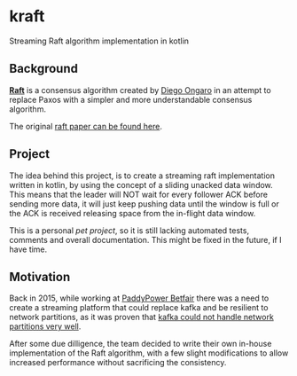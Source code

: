 # kraft
Streaming Raft algorithm implementation in kotlin

## Background
**[Raft](https://raft.github.io/)** is a consensus algorithm created by 
[Diego Ongaro](https://twitter.com/ongardie) in an attempt to replace 
Paxos with a simpler and more understandable consensus algorithm.

The original [raft paper can be found here](https://raft.github.io/raft.pdf).

## Project
The idea behind this project, is to create a streaming raft implementation
written in kotlin, by using the concept of a sliding unacked data window.
This means that the leader will NOT wait for every follower ACK before sending
more data, it will just keep pushing data until the window is full or the ACK
is received releasing space from the in-flight data window.

This is a personal *pet project*, so it is still lacking automated tests, comments and
overall documentation. This might be fixed in the future, if I have time.

## Motivation
Back in 2015, while working at [PaddyPower Betfair](https://www.paddypowerbetfair.com/)
there was a need to create a streaming platform that could replace kafka and be resilient to network partitions,
as it was proven that [kafka could not handle network partitions very well](https://aphyr.com/posts/293-jepsen-kafka).

After some due dilligence, the team decided to write their own in-house implementation of the Raft algorithm,
with a few slight modifications to allow increased performance without sacrificing the consistency.
